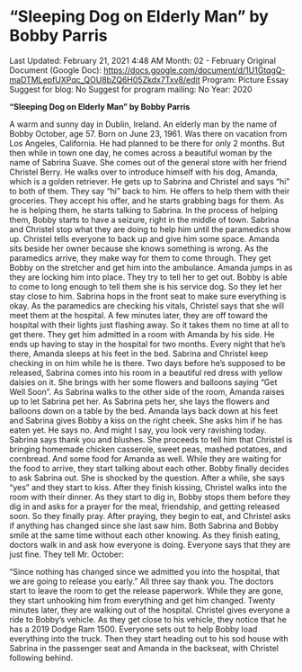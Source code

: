 # “Sleeping Dog on Elderly Man” by Bobby Parris

Last Updated: February 21, 2021 4:48 AM
Month: 02 - February
Original Document (Google Doc): https://docs.google.com/document/d/1U1GtqgQ-maDTMLepfUXPqc_QOU8bZQ6H05Zkdx7Txv8/edit
Program: Picture Essay
Suggest for blog: No
Suggest for program mailing: No
Year: 2020

**“Sleeping Dog on Elderly Man” by Bobby Parris**

A warm and sunny day in Dublin, Ireland. An elderly man by the name of Bobby October, age 57. Born on June 23, 1961. Was there on vacation from Los Angeles, California. He had planned to be there for only 2 months. But then while in town one day, he comes across a beautiful woman by the name of Sabrina Suave. She comes out of the general store with her friend Christel Berry. He walks over to introduce himself with his dog, Amanda, which is a golden retriever. He gets up to Sabrina and Christel and says “hi” to both of them. They say “hi” back to him. He offers to help them with their groceries. They accept his offer, and he starts grabbing bags for them. As he is helping them, he starts talking to Sabrina. In the process of helping them, Bobby starts to have a seizure, right in the middle of town. Sabrina and Christel stop what they are doing to help him until the paramedics show up. Christel tells everyone to back up and give him some space. Amanda sits beside her owner because she knows something is wrong. As the paramedics arrive, they make way for them to come through. They get Bobby on the stretcher and get him into the ambulance. Amanda jumps in as they are locking him into place. They try to tell her to get out. Bobby is able to come to long enough to tell them she is his service dog. So they let her stay close to him. Sabrina hops in the front seat to make sure everything is okay. As the paramedics are checking his vitals, Christel says that she will meet them at the hospital. A few minutes later, they are off toward the hospital with their lights just flashing away. So it takes them no time at all to get there. They get him admitted in a room with Amanda by his side. He ends up having to stay in the hospital for two months. Every night that he’s there, Amanda sleeps at his feet in the bed. Sabrina and Christel keep checking in on him while he is there. Two days before he’s supposed to be released, Sabrina comes into his room in a beautiful red dress with yellow daisies on it. She brings with her some flowers and balloons saying “Get Well Soon”. As Sabrina walks to the other side of the room, Amanda raises up to let Sabrina pet her. As Sabrina pets her, she lays the flowers and balloons down on a table by the bed. Amanda lays back down at his feet and Sabrina gives Bobby a kiss on the right cheek. She asks him if he has eaten yet. He says no. And might I say, you look very ravishing today. Sabrina says thank you and blushes. She proceeds to tell him that Christel is bringing homemade chicken casserole, sweet peas, mashed potatoes, and cornbread. And some food for Amanda as well. While they are waiting for the food to arrive, they start talking about each other. Bobby finally decides to ask Sabrina out. She is shocked by the question. After a while, she says “yes” and they start to kiss. After they finish kissing, Christel walks into the room with their dinner. As they start to dig in, Bobby stops them before they dig in and asks for a prayer for the meal, friendship, and getting released soon. So they finally pray. After praying, they begin to eat, and Christel asks if anything has changed since she last saw him. Both Sabrina and Bobby smile at the same time without each other knowing. As they finish eating, doctors walk in and ask how everyone is doing. Everyone says that they are just fine. They tell Mr. October:

“Since nothing has changed since we admitted you into the hospital, that we are going to release you early.” All three say thank you. The doctors start to leave the room to get the release paperwork. While they are gone, they start unhooking him from everything and get him changed. Twenty minutes later, they are walking out of the hospital. Christel gives everyone a ride to Bobby’s vehicle. As they get close to his vehicle, they notice that he has a 2019 Dodge Ram 1500. Everyone sets out to help Bobby load everything into the truck. Then they start heading out to his sod house with Sabrina in the passenger seat and Amanda in the backseat, with Christel following behind.
